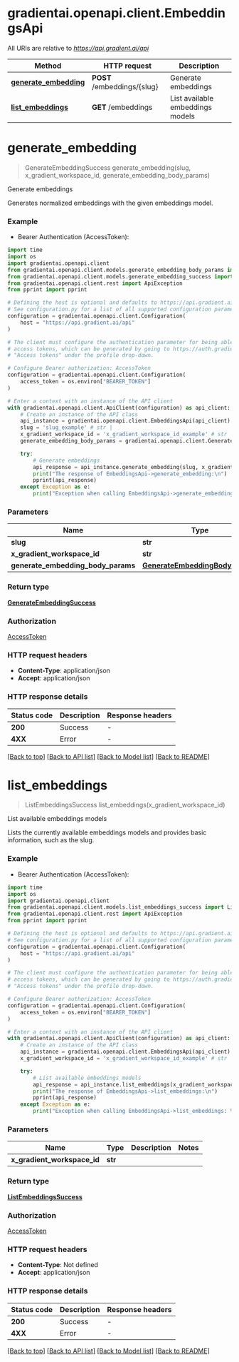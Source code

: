 # gradientai.openapi.client.EmbeddingsApi

All URIs are relative to *https://api.gradient.ai/api*

Method | HTTP request | Description
------------- | ------------- | -------------
[**generate_embedding**](EmbeddingsApi.md#generate_embedding) | **POST** /embeddings/{slug} | Generate embeddings
[**list_embeddings**](EmbeddingsApi.md#list_embeddings) | **GET** /embeddings | List available embeddings models


# **generate_embedding**
> GenerateEmbeddingSuccess generate_embedding(slug, x_gradient_workspace_id, generate_embedding_body_params)

Generate embeddings

Generates normalized embeddings with the given embeddings model.

### Example

* Bearer Authentication (AccessToken):
```python
import time
import os
import gradientai.openapi.client
from gradientai.openapi.client.models.generate_embedding_body_params import GenerateEmbeddingBodyParams
from gradientai.openapi.client.models.generate_embedding_success import GenerateEmbeddingSuccess
from gradientai.openapi.client.rest import ApiException
from pprint import pprint

# Defining the host is optional and defaults to https://api.gradient.ai/api
# See configuration.py for a list of all supported configuration parameters.
configuration = gradientai.openapi.client.Configuration(
    host = "https://api.gradient.ai/api"
)

# The client must configure the authentication parameter for being able to make the call. Gradient uses
# access tokens, which can be generated by going to https://auth.gradient.ai/select-workspace and selecting
# "Access tokens" under the profile drop-down.

# Configure Bearer authorization: AccessToken
configuration = gradientai.openapi.client.Configuration(
    access_token = os.environ["BEARER_TOKEN"]
)

# Enter a context with an instance of the API client
with gradientai.openapi.client.ApiClient(configuration) as api_client:
    # Create an instance of the API class
    api_instance = gradientai.openapi.client.EmbeddingsApi(api_client)
    slug = 'slug_example' # str | 
    x_gradient_workspace_id = 'x_gradient_workspace_id_example' # str | 
    generate_embedding_body_params = gradientai.openapi.client.GenerateEmbeddingBodyParams() # GenerateEmbeddingBodyParams | 

    try:
        # Generate embeddings
        api_response = api_instance.generate_embedding(slug, x_gradient_workspace_id, generate_embedding_body_params)
        print("The response of EmbeddingsApi->generate_embedding:\n")
        pprint(api_response)
    except Exception as e:
        print("Exception when calling EmbeddingsApi->generate_embedding: %s\n" % e)
```


### Parameters

Name | Type | Description  | Notes
------------- | ------------- | ------------- | -------------
 **slug** | **str**|  | 
 **x_gradient_workspace_id** | **str**|  | 
 **generate_embedding_body_params** | [**GenerateEmbeddingBodyParams**](GenerateEmbeddingBodyParams.md)|  | 

### Return type

[**GenerateEmbeddingSuccess**](GenerateEmbeddingSuccess.md)

### Authorization

[AccessToken](../README.md#AccessToken)

### HTTP request headers

 - **Content-Type**: application/json
 - **Accept**: application/json

### HTTP response details
| Status code | Description | Response headers |
|-------------|-------------|------------------|
**200** | Success |  -  |
**4XX** | Error |  -  |

[[Back to top]](#) [[Back to API list]](../README.md#documentation-for-api-endpoints) [[Back to Model list]](../README.md#documentation-for-models) [[Back to README]](../README.md)

# **list_embeddings**
> ListEmbeddingsSuccess list_embeddings(x_gradient_workspace_id)

List available embeddings models

Lists the currently available embeddings models and provides basic information, such as the slug.

### Example

* Bearer Authentication (AccessToken):
```python
import time
import os
import gradientai.openapi.client
from gradientai.openapi.client.models.list_embeddings_success import ListEmbeddingsSuccess
from gradientai.openapi.client.rest import ApiException
from pprint import pprint

# Defining the host is optional and defaults to https://api.gradient.ai/api
# See configuration.py for a list of all supported configuration parameters.
configuration = gradientai.openapi.client.Configuration(
    host = "https://api.gradient.ai/api"
)

# The client must configure the authentication parameter for being able to make the call. Gradient uses
# access tokens, which can be generated by going to https://auth.gradient.ai/select-workspace and selecting
# "Access tokens" under the profile drop-down.

# Configure Bearer authorization: AccessToken
configuration = gradientai.openapi.client.Configuration(
    access_token = os.environ["BEARER_TOKEN"]
)

# Enter a context with an instance of the API client
with gradientai.openapi.client.ApiClient(configuration) as api_client:
    # Create an instance of the API class
    api_instance = gradientai.openapi.client.EmbeddingsApi(api_client)
    x_gradient_workspace_id = 'x_gradient_workspace_id_example' # str | 

    try:
        # List available embeddings models
        api_response = api_instance.list_embeddings(x_gradient_workspace_id)
        print("The response of EmbeddingsApi->list_embeddings:\n")
        pprint(api_response)
    except Exception as e:
        print("Exception when calling EmbeddingsApi->list_embeddings: %s\n" % e)
```


### Parameters

Name | Type | Description  | Notes
------------- | ------------- | ------------- | -------------
 **x_gradient_workspace_id** | **str**|  | 

### Return type

[**ListEmbeddingsSuccess**](ListEmbeddingsSuccess.md)

### Authorization

[AccessToken](../README.md#AccessToken)

### HTTP request headers

 - **Content-Type**: Not defined
 - **Accept**: application/json

### HTTP response details
| Status code | Description | Response headers |
|-------------|-------------|------------------|
**200** | Success |  -  |
**4XX** | Error |  -  |

[[Back to top]](#) [[Back to API list]](../README.md#documentation-for-api-endpoints) [[Back to Model list]](../README.md#documentation-for-models) [[Back to README]](../README.md)

